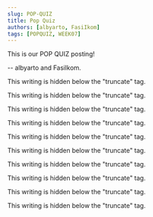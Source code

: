 ```yaml
---
slug: POP-QUIZ
title: Pop Quiz
authors: [albyarto, FasiIkom]
tags: [POPQUIZ, WEEK07]
---
```


This is our POP QUIZ posting!

-- albyarto and FasiIkom.

<!--truncate-->

This writing is hidden below the "truncate" tag.

This writing is hidden below the "truncate" tag.

This writing is hidden below the "truncate" tag.

This writing is hidden below the "truncate" tag.

This writing is hidden below the "truncate" tag.

This writing is hidden below the "truncate" tag.

This writing is hidden below the "truncate" tag.

This writing is hidden below the "truncate" tag.

This writing is hidden below the "truncate" tag.

This writing is hidden below the "truncate" tag.
